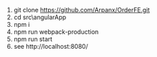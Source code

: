 1) git clone https://github.com/Arpanx/OrderFE.git
2) cd src\angularApp
3) npm i
4) npm run webpack-production
5) npm run start
6) see http://localhost:8080/